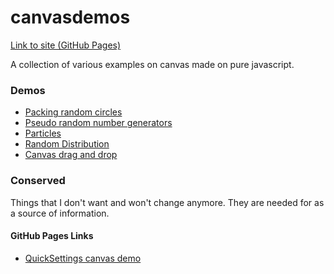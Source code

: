 # canvasdemos

[Link to site (GitHub Pages)](https://gedelborius.github.io/canvasdemos/)

A collection of various examples on canvas made on pure javascript.

### Demos

- [Packing random circles](https://gedelborius.github.io/canvasdemos/demos/packing_random_circles/)
- [Pseudo random number generators](https://gedelborius.github.io/canvasdemos/demos/pseudo_random_number_generators/)
- [Particles](https://gedelborius.github.io/canvasdemos/demos/particles)
- [Random Distribution](https://gedelborius.github.io/canvasdemos/demos/random_distribution)
- [Canvas drag and drop](https://gedelborius.github.io/canvasdemos/demos/canvas_drag_and_drop)

### Conserved

Things that I don't want and won't change anymore. They are needed for as a source of information.

#### GitHub Pages Links

- [QuickSettings canvas demo](https://gedelborius.github.io/canvasdemos/conserved/quick_settings_canvas_demo/)
